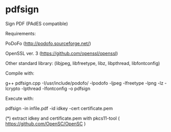 # pdfsign
Sign PDF (PAdES compatible)

Requirements:

PoDoFo (http://podofo.sourceforge.net/)

OpenSSL ver. 3 (https://github.com/openssl/openssl)

Other standard library: (libjpeg, libfreetype, libz, libpthread, libfontconfig)


Compile with:

g++ pdfsign.cpp -I/usr/include/podofo/ -lpodofo -ljpeg -lfreetype -lpng -lz -lcrypto -lpthread -lfontconfig -o pdfsign


Execute with:

pdfsign -in infile.pdf -id idkey -cert certificate.pem

(*) extract idkey and certificate.pem with pkcs11-tool ( https://github.com/OpenSC/OpenSC )
